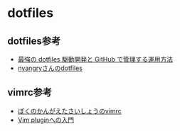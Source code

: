 # dotfiles

## dotfiles参考

* [最強の dotfiles 駆動開発と GitHub で管理する運用方法](http://qiita.com/b4b4r07/items/b70178e021bef12cd4a2)
* [nyangryさんのdotfiles](https://github.com/nyangry/dotfiles)

## vimrc参考

* [ぼくのかんがえたさいしょうのvimrc](http://deris.hatenablog.jp/entry/2014/05/20/235807)
* [Vim pluginへの入門](http://qiita.com/himinato/items/caf5a0b19ce893a75363)




